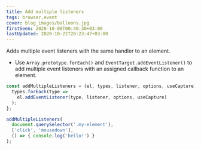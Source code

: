 ```yaml
---
title: Add multiple listeners
tags: browser,event
cover: blog_images/balloons.jpg
firstSeen: 2020-10-08T00:40:30+03:00
lastUpdated: 2020-10-22T20:23:47+03:00
---
```


Adds multiple event listeners with the same handler to an element.

- Use `Array.prototype.forEach()` and `EventTarget.addEventListener()` to add multiple event listeners with an assigned callback function to an element.

```js
const addMultipleListeners = (el, types, listener, options, useCapture) => {
  types.forEach(type =>
    el.addEventListener(type, listener, options, useCapture)
  );
};
```

```js
addMultipleListeners(
  document.querySelector('.my-element'),
  ['click', 'mousedown'],
  () => { console.log('hello!') }
);
```
